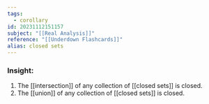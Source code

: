```yaml
---
tags:
  - corollary
id: 20231112151157
subject: "[[Real Analysis]]"
reference: "[[Underdown Flashcards]]"
alias: closed sets
---
```

### Insight:
1. The [[intersection]] of any collection of [[closed sets]] is closed.
2. The [[union]] of any collection of [[closed sets]] is closed.
